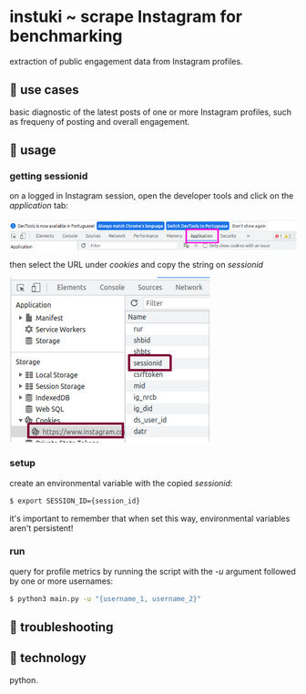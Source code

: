 # instuki ~ scrape Instagram for benchmarking
extraction of public engagement data from Instagram profiles.

## :robot: use cases
basic diagnostic of the latest posts of one or more Instagram profiles, such as frequeny of posting and overall engagement.

## :steam_locomotive: usage

### getting sessionid
on a logged in Instagram session, open the developer tools and click on the *application* tab:


![](https://github.com/yuki-shi/instuki/blob/main/assets/session_id.png)




then select the URL under *cookies* and copy the string on *sessionid*


![](https://github.com/yuki-shi/instuki/blob/main/assets/session_id2.png)

### setup
create an environmental variable with the copied *sessionid*:
```bash
$ export SESSION_ID={session_id}
```

it's important to remember that when set this way, environmental variables aren't persistent!

### run
query for profile metrics by running the script with the *-u* argument followed by one or more usernames:
```bash
$ python3 main.py -u "{username_1, username_2}"
```


## :honeybee: troubleshooting

## :jack_o_lantern: technology
python.
